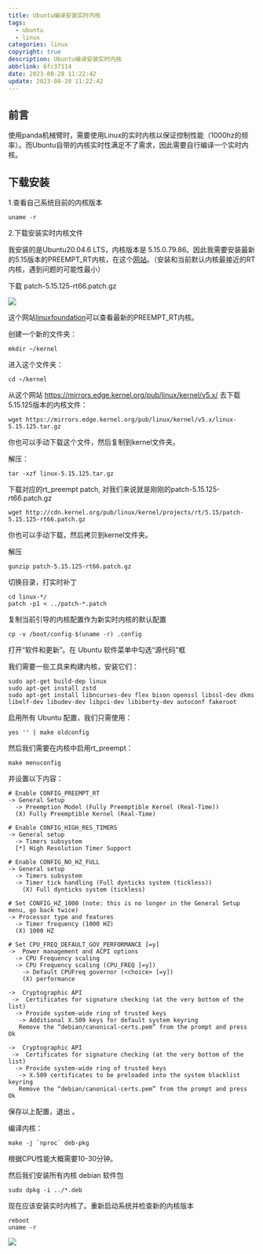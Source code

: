 ```yaml
---
title: Ubuntu编译安装实时内核
tags:
  - ubuntu
  - linux
categories: linux
copyright: true
description: Ubuntu编译安装实时内核
abbrlink: 6fc37114
date: 2023-08-28 11:22:42
update: 2023-08-28 11:22:42
---
```


## 前言

使用panda机械臂时，需要使用Linux的实时内核以保证控制性能（1000hz的频率）。而Ubuntu自带的内核实时性满足不了需求，因此需要自行编译一个实时内核。

## 下载安装

1.查看自己系统目前的内核版本

    uname -r

2.下载安装实时内核文件

 我安装的是Ubuntu20.04.6 LTS，内核版本是 5.15.0.79.86。因此我需要安装最新的5.15版本的PREEMPT_RT内核，在这个[网站](https://cdn.kernel.org/pub/linux/kernel/projects/rt/5.15/)。（安装和当前默认内核最接近的RT内核，遇到问题的可能性最小）

 下载 patch-5.15.125-rt66.patch.gz

  ![](https://s2.loli.net/2023/08/27/mXT5ird1eRK9LxD.png)

 这个网站[linuxfoundation](https://wiki.linuxfoundation.org/realtime/start)可以查看最新的PREEMPT_RT内核。

 创建一个新的文件夹：

    mkdir ~/kernel

 进入这个文件夹：

    cd ~/kernel

 从这个网站 https://mirrors.edge.kernel.org/pub/linux/kernel/v5.x/  去下载 5.15.125版本的内核文件：

    wget https://mirrors.edge.kernel.org/pub/linux/kernel/v5.x/linux-5.15.125.tar.gz

 你也可以手动下载这个文件，然后复制到kernel文件夹。

 解压：

    tar -xzf linux-5.15.125.tar.gz

 下载对应的rt_preempt patch, 对我们来说就是刚刚的patch-5.15.125-rt66.patch.gz

    wget http://cdn.kernel.org/pub/linux/kernel/projects/rt/5.15/patch-5.15.125-rt66.patch.gz
  
 你也可以手动下载，然后拷贝到kernel文件夹。

 解压

    gunzip patch-5.15.125-rt66.patch.gz

 切换目录，打实时补丁

    cd linux-*/
    patch -p1 < ../patch-*.patch

 复制当前引导的内核配置作为新实时内核的默认配置

    cp -v /boot/config-$(uname -r) .config

 打开“软件和更新”。在 Ubuntu 软件菜单中勾选“源代码”框

 我们需要一些工具来构建内核，安装它们：

    sudo apt-get build-dep linux
    sudo apt-get install zstd
    sudo apt-get install libncurses-dev flex bison openssl libssl-dev dkms libelf-dev libudev-dev libpci-dev libiberty-dev autoconf fakeroot

 启用所有 Ubuntu 配置，我们只需使用：

    yes '' | make oldconfig

 然后我们需要在内核中启用rt_preempt：

    make menuconfig
 
 并设置以下内容：

    # Enable CONFIG_PREEMPT_RT
    -> General Setup
      -> Preemption Model (Fully Preemptible Kernel (Real-Time))
      (X) Fully Preemptible Kernel (Real-Time)

    # Enable CONFIG_HIGH_RES_TIMERS
    -> General setup
      -> Timers subsystem
      [*] High Resolution Timer Support

    # Enable CONFIG_NO_HZ_FULL
    -> General setup
      -> Timers subsystem
      -> Timer tick handling (Full dynticks system (tickless))
        (X) Full dynticks system (tickless)

    # Set CONFIG_HZ_1000 (note: this is no longer in the General Setup menu, go back twice)
    -> Processor type and features
      -> Timer frequency (1000 HZ)
      (X) 1000 HZ

    # Set CPU_FREQ_DEFAULT_GOV_PERFORMANCE [=y]
    ->  Power management and ACPI options
      -> CPU Frequency scaling
      -> CPU Frequency scaling (CPU_FREQ [=y])
        -> Default CPUFreq governor (<choice> [=y])
        (X) performance
 
    ->  Cryptographic API 
     ->  Certificates for signature checking (at the very bottom of the list) 
      -> Provide system-wide ring of trusted keys 
       -> Additional X.509 keys for default system keyring
       Remove the “debian/canonical-certs.pem” from the prompt and press Ok

    ->  Cryptographic API 
     ->  Certificates for signature checking (at the very bottom of the list) 
      -> Provide system-wide ring of trusted keys 
       -> X.509 certificates to be preloaded into the system blacklist keyring 
       Remove the “debian/canonical-certs.pem” from the prompt and press Ok

 保存以上配置，退出 。

 编译内核：

    make -j `nproc` deb-pkg

根据CPU性能大概需要10-30分钟。

然后我们安装所有内核 debian 软件包

    sudo dpkg -i ../*.deb

现在应该安装实时内核了。重新启动系统并检查新的内核版本

    reboot
    uname -r
 ![](https://s2.loli.net/2023/08/27/DoybrVY8iL4Pquk.png)
